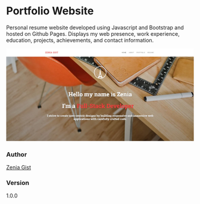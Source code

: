 # Portfolio Website

Personal resume website developed using Javascript and Bootstrap and hosted on Github Pages. 
Displays my web presence, work experience, education, projects, achievements, and contact information.

![Portfolio Img](./img/portfolio.JPG)
### Author

[Zenia Gist](https://zeniagist.github.io)

### Version

1.0.0
